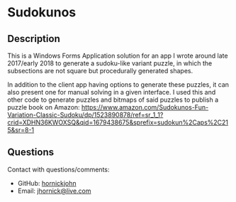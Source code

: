 # Sudokunos

## Description

This is a Windows Forms Application solution for an app I wrote around late 2017/early 2018 to generate a sudoku-like variant puzzle, in which the subsections are not square but procedurally generated shapes.

In addition to the client app having options to generate these puzzles, it can also present one for manual solving in a given interface. I used this and other code to generate puzzles and bitmaps of said puzzles to publish a puzzle book on Amazon: https://www.amazon.com/Sudokunos-Fun-Variation-Classic-Sudoku/dp/1523890878/ref=sr_1_1?crid=XDHN36KWOXSQ&qid=1679438675&sprefix=sudokun%2Caps%2C215&sr=8-1

## Questions

Contact with questions/comments:
* GitHub: [hornickjohn](https://github.com/hornickjohn)
* Email: jhornick@live.com
